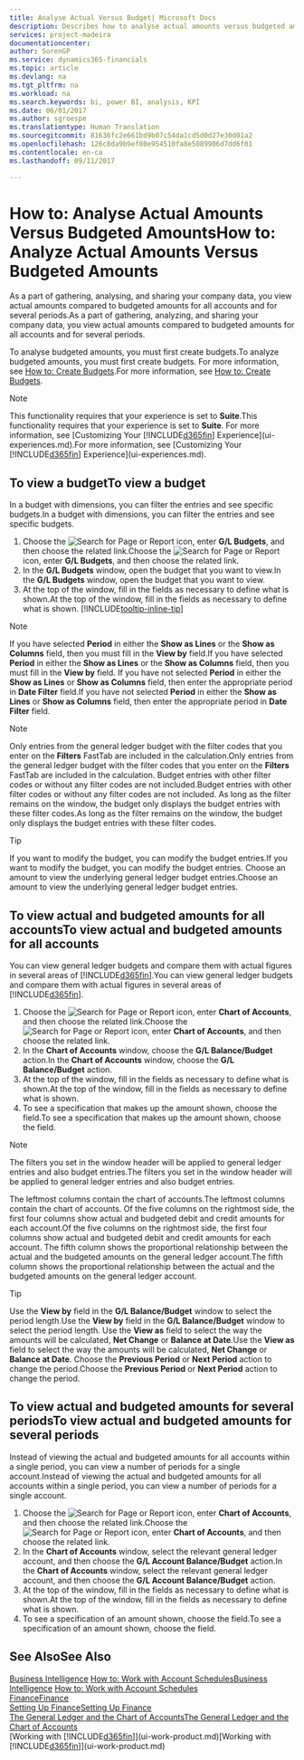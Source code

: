 ```yaml
---
title: Analyse Actual Versus Budget| Microsoft Docs
description: Describes how to analyse actual amounts versus budgeted amounts.
services: project-madeira
documentationcenter: 
author: SorenGP
ms.service: dynamics365-financials
ms.topic: article
ms.devlang: na
ms.tgt_pltfrm: na
ms.workload: na
ms.search.keywords: bi, power BI, analysis, KPI
ms.date: 06/01/2017
ms.author: sgroespe
ms.translationtype: Human Translation
ms.sourcegitcommit: 81636fc2e661bd9b07c54da1cd5d0d27e30d01a2
ms.openlocfilehash: 126c8da9b9ef80e954510fa8e5089906d7dd6f01
ms.contentlocale: en-ca
ms.lasthandoff: 09/11/2017

---
```

# <a name="how-to-analyze-actual-amounts-versus-budgeted-amounts"></a><span data-ttu-id="92c0a-103">How to: Analyse Actual Amounts Versus Budgeted Amounts</span><span class="sxs-lookup"><span data-stu-id="92c0a-103">How to: Analyze Actual Amounts Versus Budgeted Amounts</span></span>
<span data-ttu-id="92c0a-104">As a part of gathering, analysing, and sharing your company data, you view actual amounts compared to budgeted amounts for all accounts and for several periods.</span><span class="sxs-lookup"><span data-stu-id="92c0a-104">As a part of gathering, analyzing, and sharing your company data, you view actual amounts compared to budgeted amounts for all accounts and for several periods.</span></span>

<span data-ttu-id="92c0a-105">To analyse budgeted amounts, you must first create budgets.</span><span class="sxs-lookup"><span data-stu-id="92c0a-105">To analyze budgeted amounts, you must first create budgets.</span></span> <span data-ttu-id="92c0a-106">For more information, see [How to: Create Budgets](finance-how-create-budgets.md).</span><span class="sxs-lookup"><span data-stu-id="92c0a-106">For more information, see [How to: Create Budgets](finance-how-create-budgets.md).</span></span>

> [!NOTE]  
>   <span data-ttu-id="92c0a-107">This functionality requires that your experience is set to **Suite**.</span><span class="sxs-lookup"><span data-stu-id="92c0a-107">This functionality requires that your experience is set to **Suite**.</span></span> <span data-ttu-id="92c0a-108">For more information, see [Customizing Your [!INCLUDE[d365fin](includes/d365fin_md.md)] Experience](ui-experiences.md).</span><span class="sxs-lookup"><span data-stu-id="92c0a-108">For more information, see [Customizing Your [!INCLUDE[d365fin](includes/d365fin_md.md)] Experience](ui-experiences.md).</span></span>

## <a name="to-view-a-budget"></a><span data-ttu-id="92c0a-109">To view a budget</span><span class="sxs-lookup"><span data-stu-id="92c0a-109">To view a budget</span></span>
<span data-ttu-id="92c0a-110">In a budget with dimensions, you can filter the entries and see specific budgets.</span><span class="sxs-lookup"><span data-stu-id="92c0a-110">In a budget with dimensions, you can filter the entries and see specific budgets.</span></span>

1. <span data-ttu-id="92c0a-111">Choose the ![Search for Page or Report](media/ui-search/search_small.png "Search for Page or Report icon") icon, enter **G/L Budgets**, and then choose the related link.</span><span class="sxs-lookup"><span data-stu-id="92c0a-111">Choose the ![Search for Page or Report](media/ui-search/search_small.png "Search for Page or Report icon") icon, enter **G/L Budgets**, and then choose the related link.</span></span>
2. <span data-ttu-id="92c0a-112">In the **G/L Budgets** window, open the budget that you want to view.</span><span class="sxs-lookup"><span data-stu-id="92c0a-112">In the **G/L Budgets** window, open the budget that you want to view.</span></span>  
3. <span data-ttu-id="92c0a-113">At the top of the window, fill in the fields as necessary to define what is shown.</span><span class="sxs-lookup"><span data-stu-id="92c0a-113">At the top of the window, fill in the fields as necessary to define what is shown.</span></span> [!INCLUDE[tooltip-inline-tip](includes/tooltip-inline-tip_md.md)]

> [!NOTE]  
>   <span data-ttu-id="92c0a-114">If you have selected **Period** in either the **Show as Lines** or the **Show as Columns** field, then you must fill in the **View by** field.</span><span class="sxs-lookup"><span data-stu-id="92c0a-114">If you have selected **Period** in either the **Show as Lines** or the **Show as Columns** field, then you must fill in the **View by** field.</span></span> <span data-ttu-id="92c0a-115">If you have not selected **Period** in either the **Show as Lines** or **Show as Columns** field, then enter the appropriate period in **Date Filter** field.</span><span class="sxs-lookup"><span data-stu-id="92c0a-115">If you have not selected **Period** in either the **Show as Lines** or **Show as Columns** field, then enter the appropriate period in **Date Filter** field.</span></span>  

> [!NOTE]  
>   <span data-ttu-id="92c0a-116">Only entries from the general ledger budget with the filter codes that you enter on the **Filters** FastTab are included in the calculation.</span><span class="sxs-lookup"><span data-stu-id="92c0a-116">Only entries from the general ledger budget with the filter codes that you enter on the **Filters** FastTab are included in the calculation.</span></span> <span data-ttu-id="92c0a-117">Budget entries with other filter codes or without any filter codes are not included.</span><span class="sxs-lookup"><span data-stu-id="92c0a-117">Budget entries with other filter codes or without any filter codes are not included.</span></span> <span data-ttu-id="92c0a-118">As long as the filter remains on the window, the budget only displays the budget entries with these filter codes.</span><span class="sxs-lookup"><span data-stu-id="92c0a-118">As long as the filter remains on the window, the budget only displays the budget entries with these filter codes.</span></span>  

> [!TIP]  
>   <span data-ttu-id="92c0a-119">If you want to modify the budget, you can modify the budget entries.</span><span class="sxs-lookup"><span data-stu-id="92c0a-119">If you want to modify the budget, you can modify the budget entries.</span></span> <span data-ttu-id="92c0a-120">Choose an amount to view the underlying general ledger budget entries.</span><span class="sxs-lookup"><span data-stu-id="92c0a-120">Choose an amount to view the underlying general ledger budget entries.</span></span>

## <a name="to-view-actual-and-budgeted-amounts-for-all-accounts"></a><span data-ttu-id="92c0a-121">To view actual and budgeted amounts for all accounts</span><span class="sxs-lookup"><span data-stu-id="92c0a-121">To view actual and budgeted amounts for all accounts</span></span>  
<span data-ttu-id="92c0a-122">You can view general ledger budgets and compare them with actual figures in several areas of [!INCLUDE[d365fin](includes/d365fin_md.md)].</span><span class="sxs-lookup"><span data-stu-id="92c0a-122">You can view general ledger budgets and compare them with actual figures in several areas of [!INCLUDE[d365fin](includes/d365fin_md.md)].</span></span>

1. <span data-ttu-id="92c0a-123">Choose the ![Search for Page or Report](media/ui-search/search_small.png "Search for Page or Report icon") icon, enter **Chart of Accounts**, and then choose the related link.</span><span class="sxs-lookup"><span data-stu-id="92c0a-123">Choose the ![Search for Page or Report](media/ui-search/search_small.png "Search for Page or Report icon") icon, enter **Chart of Accounts**, and then choose the related link.</span></span>  
2. <span data-ttu-id="92c0a-124">In the **Chart of Accounts** window, choose the **G/L Balance/Budget** action.</span><span class="sxs-lookup"><span data-stu-id="92c0a-124">In the **Chart of Accounts** window, choose the **G/L Balance/Budget** action.</span></span>
3. <span data-ttu-id="92c0a-125">At the top of the window, fill in the fields as necessary to define what is shown.</span><span class="sxs-lookup"><span data-stu-id="92c0a-125">At the top of the window, fill in the fields as necessary to define what is shown.</span></span>  
4. <span data-ttu-id="92c0a-126">To see a specification that makes up the amount shown, choose the field.</span><span class="sxs-lookup"><span data-stu-id="92c0a-126">To see a specification that makes up the amount shown, choose the field.</span></span>  

> [!NOTE]  
>   <span data-ttu-id="92c0a-127">The filters you set in the window header will be applied to general ledger entries and also budget entries.</span><span class="sxs-lookup"><span data-stu-id="92c0a-127">The filters you set in the window header will be applied to general ledger entries and also budget entries.</span></span>

<span data-ttu-id="92c0a-128">The leftmost columns contain the chart of accounts.</span><span class="sxs-lookup"><span data-stu-id="92c0a-128">The leftmost columns contain the chart of accounts.</span></span> <span data-ttu-id="92c0a-129">Of the five columns on the rightmost side, the first four columns show actual and budgeted debit and credit amounts for each account.</span><span class="sxs-lookup"><span data-stu-id="92c0a-129">Of the five columns on the rightmost side, the first four columns show actual and budgeted debit and credit amounts for each account.</span></span> <span data-ttu-id="92c0a-130">The fifth column shows the proportional relationship between the actual and the budgeted amounts on the general ledger account.</span><span class="sxs-lookup"><span data-stu-id="92c0a-130">The fifth column shows the proportional relationship between the actual and the budgeted amounts on the general ledger account.</span></span>  

> [!TIP]  
>   <span data-ttu-id="92c0a-131">Use the **View by** field in the **G/L Balance/Budget** window to select the period length.</span><span class="sxs-lookup"><span data-stu-id="92c0a-131">Use the **View by** field in the **G/L Balance/Budget** window to select the period length.</span></span> <span data-ttu-id="92c0a-132">Use the **View as** field to select the way the amounts will be calculated, **Net Change** or **Balance at Date**.</span><span class="sxs-lookup"><span data-stu-id="92c0a-132">Use the **View as** field to select the way the amounts will be calculated, **Net Change** or **Balance at Date**.</span></span> <span data-ttu-id="92c0a-133">Choose the **Previous Period** or **Next Period** action to change the period.</span><span class="sxs-lookup"><span data-stu-id="92c0a-133">Choose the **Previous Period** or **Next Period** action to change the period.</span></span>  

## <a name="to-view-actual-and-budgeted-amounts-for-several-periods"></a><span data-ttu-id="92c0a-134">To view actual and budgeted amounts for several periods</span><span class="sxs-lookup"><span data-stu-id="92c0a-134">To view actual and budgeted amounts for several periods</span></span>  
<span data-ttu-id="92c0a-135">Instead of viewing the actual and budgeted amounts for all accounts within a single period, you can view a number of periods for a single account.</span><span class="sxs-lookup"><span data-stu-id="92c0a-135">Instead of viewing the actual and budgeted amounts for all accounts within a single period, you can view a number of periods for a single account.</span></span>  

1. <span data-ttu-id="92c0a-136">Choose the ![Search for Page or Report](media/ui-search/search_small.png "Search for Page or Report icon") icon, enter **Chart of Accounts**, and then choose the related link.</span><span class="sxs-lookup"><span data-stu-id="92c0a-136">Choose the ![Search for Page or Report](media/ui-search/search_small.png "Search for Page or Report icon") icon, enter **Chart of Accounts**, and then choose the related link.</span></span>  
2. <span data-ttu-id="92c0a-137">In the **Chart of Accounts** window, select the relevant general ledger account, and then choose the **G/L Account Balance/Budget** action.</span><span class="sxs-lookup"><span data-stu-id="92c0a-137">In the **Chart of Accounts** window, select the relevant general ledger account, and then choose the **G/L Account Balance/Budget** action.</span></span>  
3. <span data-ttu-id="92c0a-138">At the top of the window, fill in the fields as necessary to define what is shown.</span><span class="sxs-lookup"><span data-stu-id="92c0a-138">At the top of the window, fill in the fields as necessary to define what is shown.</span></span>   
4. <span data-ttu-id="92c0a-139">To see a specification of an amount shown, choose the field.</span><span class="sxs-lookup"><span data-stu-id="92c0a-139">To see a specification of an amount shown, choose the field.</span></span>  

## <a name="see-also"></a><span data-ttu-id="92c0a-140">See Also</span><span class="sxs-lookup"><span data-stu-id="92c0a-140">See Also</span></span>
<span data-ttu-id="92c0a-141">[Business Intelligence](bi.md)
[How to: Work with Account Schedules](bi-how-work-account-schedule.md)</span><span class="sxs-lookup"><span data-stu-id="92c0a-141">[Business Intelligence](bi.md)
[How to: Work with Account Schedules](bi-how-work-account-schedule.md)</span></span>  
[<span data-ttu-id="92c0a-142">Finance</span><span class="sxs-lookup"><span data-stu-id="92c0a-142">Finance</span></span>](finance.md)  
[<span data-ttu-id="92c0a-143">Setting Up Finance</span><span class="sxs-lookup"><span data-stu-id="92c0a-143">Setting Up Finance</span></span>](finance-setup-finance.md)  
[<span data-ttu-id="92c0a-144">The General Ledger and the Chart of Accounts</span><span class="sxs-lookup"><span data-stu-id="92c0a-144">The General Ledger and the Chart of Accounts</span></span>](finance-general-ledger.md)  
<span data-ttu-id="92c0a-145">[Working with [!INCLUDE[d365fin](includes/d365fin_md.md)]](ui-work-product.md)</span><span class="sxs-lookup"><span data-stu-id="92c0a-145">[Working with [!INCLUDE[d365fin](includes/d365fin_md.md)]](ui-work-product.md)</span></span>  

